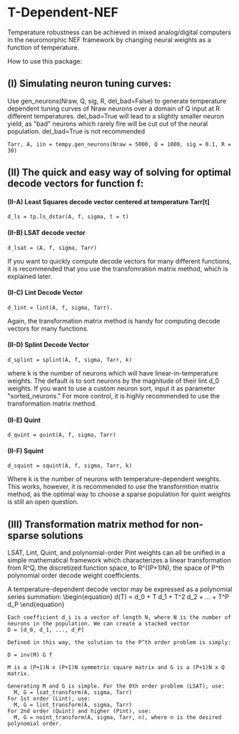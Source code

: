 # T-Dependent-NEF
Temperature robustness can be achieved in mixed analog/digital computers in the neuromorphic NEF framework by changing neural weights as a function of temperature.

How to use this package:

## (I) Simulating neuron tuning curves:
Use gen_neurons(Nraw, Q, sig, R, del_bad=False) to generate temperature dependent tuning curves of Nraw neurons over a domain of Q input  at R different temperatures. del_bad=True will lead to a slightly smaller neuron yield, as "bad" neurons which rarely fire will be cut out of the neural population. del_bad=True is not recommended

```
Tarr, A, iin = tempy.gen_neurons(Nraw = 5000, Q = 1000, sig = 0.1, R = 30)
```

## (II) The quick and easy way of solving for optimal decode vectors for function f:
#### (II-A) Least Squares decode vector centered at temperature Tarr[t]
```  
d_ls = tp.ls_dstar(A, f, sigma, t = t)
```
#### (II-B) LSAT decode vector
``` 
d_lsat = (A, f, sigma, Tarr)
```          
If you want to quickly compute decode vectors for many different functions, it is recommended that you use the transfomration matrix method, which is explained later.
        
####  (II-C) Lint Decode Vector
```
d_lint = lint(A, f, sigma, Tarr).
```
Again, the transformation matrix method is handy for computing decode vectors for many functions.
#### (II-D) Splint Decode Vector
```
d_splint = splint(A, f, sigma, Tarr, k)
```
where k is the number of neurons which will have linear-in-temperature weights. The default is to sort neurons by the magnitude of their lint d_0 weights. If you want to use a custom neuron sort, input it as parameter "sorted_neurons." For more control, it is highly recommended to use the transformation matrix method.
        
#### (II-E) Quint 
```
d_quint = quint(A, f, sigma, Tarr)
```
        
#### (II-F) Squint
```
d_squint = squint(A, f, sigma, Tarr, k)
```
Where k is the number of neurons with temperature-dependent weights. This works, however, it is recommended to use the transformtion matrix method, as the optimal way to choose a sparse population for quint weights is still an open question.
        
## (III) Transformation matrix method for non-sparse solutions
LSAT, Lint, Quint, and polynomial-order Pint weights can all be unified in a simple mathematical framework which characterizes a linear transformation from R^Q, the discretized function space, to R^((P+1)N), the space of P^th polynomial order decode weight coefficients.
    
A temperature-dependent decode vector may be expressed as a polynomial series summation:
\begin{equation}
d(T) = d_0 + T d_1 + T^2 d_2 + ... + T^P d_P
\end{equation}

    Each coefficient d_i is a vector of length N, where N is the number of neurons in the population. We can create a stacked vector 
    D = [d_0, d_1, ..., d_P]
    
    Defined in this way, the solution to the P^th order problem is simply:
    
    D = inv(M) G f
    
    M is a (P+1)N x (P+1)N symmetric square matrix and G is a (P+1)N x Q matrix.
    
    Generating M and G is simple. For the 0th order problem (LSAT), use:
      M, G = lsat_transform(A, sigma, Tarr)
    For 1st order (Lint), use:
      M, G = lint_transform(A, sigma, Tarr)
    For 2nd order (Quint) and higher (Pint), use:
      M, G = noint_transform(A, sigma, Tarr, n), where n is the desired polynomial order.
      
      
        
        
    

